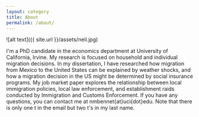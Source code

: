 ```yaml
---
layout: category
title: About
permalink: /about/
---
```


![alt text]({{ site.url }}/assets/neil.jpg)

I'm a PhD candidate in the economics department at University of California, Irvine. My research is focused on household and individual migration decisions. In my dissertation, I have researched how migration from Mexico to the United States can be explained by weather shocks, and how a migration decision in the US might be determined by social insurance programs. My job market paper explores the relationship between local immigration policies, local law enforcement, and establishment raids conducted by Immigration and Customs Enforcement. If you have any questions, you can contact me at nmbennet{at}uci{dot}edu. Note that there is only one t in the email but two t's in my last name.
